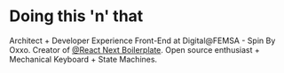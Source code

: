 # Doing this 'n' that

Architect + Developer Experience Front-End at Digital@FEMSA - Spin By Oxxo. Creator of [@React Next Boilerplate](https://github.com/react-next-boilerplate/react-next-boilerplate). Open source enthusiast + Mechanical Keyboard + State Machines.
